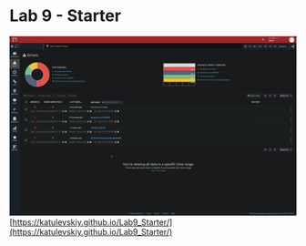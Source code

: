 # Lab 9 - Starter

![Image](./110-l9.png)
[https://katulevskiy.github.io/Lab9_Starter/](https://katulevskiy.github.io/Lab9_Starter/)
